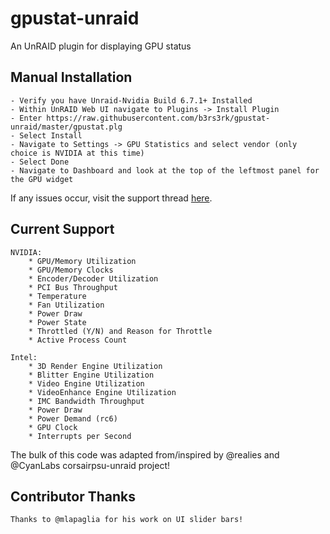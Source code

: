 # gpustat-unraid
An UnRAID plugin for displaying GPU status

## Manual Installation
    - Verify you have Unraid-Nvidia Build 6.7.1+ Installed
    - Within UnRAID Web UI navigate to Plugins -> Install Plugin
    - Enter https://raw.githubusercontent.com/b3rs3rk/gpustat-unraid/master/gpustat.plg
    - Select Install
    - Navigate to Settings -> GPU Statistics and select vendor (only choice is NVIDIA at this time)
    - Select Done
    - Navigate to Dashboard and look at the top of the leftmost panel for the GPU widget

If any issues occur, visit the support thread [here](https://forums.unraid.net/topic/89453-plugin-gpu-statistics/ "[PLUGIN] GPU Statistics").

## Current Support

    NVIDIA:
        * GPU/Memory Utilization
        * GPU/Memory Clocks
        * Encoder/Decoder Utilization
        * PCI Bus Throughput
        * Temperature
        * Fan Utilization
        * Power Draw
        * Power State
        * Throttled (Y/N) and Reason for Throttle
        * Active Process Count

    Intel:
        * 3D Render Engine Utilization
        * Blitter Engine Utilization
        * Video Engine Utilization
        * VideoEnhance Engine Utilization
        * IMC Bandwidth Throughput
        * Power Draw
        * Power Demand (rc6)
        * GPU Clock
        * Interrupts per Second

The bulk of this code was adapted from/inspired by @realies and @CyanLabs corsairpsu-unraid project!

## Contributor Thanks

    Thanks to @mlapaglia for his work on UI slider bars!
